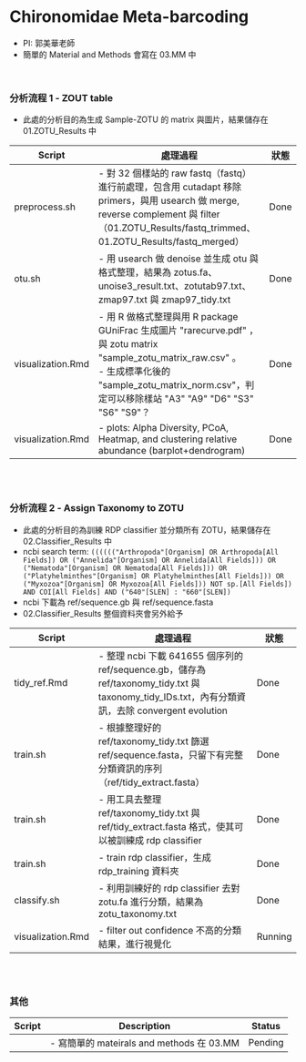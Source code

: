 # Chironomidae Meta-barcoding
- PI: 郭美華老師
- 簡單的 Material and Methods 會寫在 03.MM 中

<br>


### 分析流程 1 - ZOUT table

- 此處的分析目的為生成 Sample-ZOTU 的 matrix 與圖片，結果儲存在 01.ZOTU_Results 中

| Script      | 處理過程                      | 狀態 |
|------------|----------------------------------|-----|
| preprocess.sh | - 對 32 個樣站的 raw fastq（fastq）進行前處理，包含用 cutadapt 移除 primers，與用 usearch 做 merge, reverse complement 與 filter （01.ZOTU_Results/fastq_trimmed、01.ZOTU_Results/fastq_merged）   |  Done  |
| otu.sh | - 用 usearch 做 denoise 並生成 otu 與格式整理，結果為 zotus.fa、unoise3_result.txt、zotutab97.txt、zmap97.txt 與 zmap97_tidy.txt | Done |
| visualization.Rmd | - 用 R 做格式整理與用 R package GUniFrac 生成圖片 "rarecurve.pdf" ，與 zotu matrix "sample_zotu_matrix_raw.csv" 。 <br> - 生成標準化後的 "sample_zotu_matrix_norm.csv"，判定可以移除樣站 "A3" "A9" "D6" "S3" "S6" "S9"？ | Done |
| visualization.Rmd | - plots: Alpha Diversity, PCoA, Heatmap, and clustering relative abundance (barplot+dendrogram)  | Done  |

<br>
<br>

### 分析流程 2 - Assign Taxonomy to ZOTU

- 此處的分析目的為訓練 RDP classifier 並分類所有 ZOTU，結果儲存在 02.Classifier_Results 中
- ncbi search term: `(((((("Arthropoda"[Organism] OR Arthropoda[All Fields]) OR ("Annelida"[Organism] OR Annelida[All Fields])) OR ("Nematoda"[Organism] OR Nematoda[All Fields])) OR ("Platyhelminthes"[Organism] OR Platyhelminthes[All Fields])) OR ("Myxozoa"[Organism] OR Myxozoa[All Fields])) NOT sp.[All Fields]) AND COI[All Fields] AND ("640"[SLEN] : "660"[SLEN])`
- ncbi 下載為 ref/sequence.gb 與 ref/sequence.fasta
- 02.Classifier_Results 整個資料夾會另外給予

| Script      | 處理過程                      | 狀態 |
|------------|----------------------------------|-----|
| tidy_ref.Rmd | - 整理 ncbi 下載 641655 個序列的 ref/sequence.gb，儲存為 ref/taxonomy_tidy.txt 與 taxonomy_tidy_IDs.txt，內有分類資訊，去除 convergent evolution |  Done  |
| train.sh  | - 根據整理好的 ref/taxonomy_tidy.txt 篩選 ref/sequence.fasta，只留下有完整分類資訊的序列 （ref/tidy_extract.fasta） |  Done  |
| train.sh  | - 用工具去整理 ref/taxonomy_tidy.txt 與 ref/tidy_extract.fasta 格式，使其可以被訓練成 rdp classifier |  Done  |
| train.sh  | - train rdp classifier，生成 rdp_training 資料夾 |  Done  |
| classify.sh  | - 利用訓練好的 rdp classifier 去對 zotu.fa 進行分類，結果為 zotu_taxonomy.txt  |  Done  |
| visualization.Rmd  | - filter out confidence 不高的分類結果，進行視覺化  |  Running  |

<br>
<br>


### 其他

| Script      | Description                      | Status |
|------------|----------------------------------|---------|
|  | - 寫簡單的 mateirals and methods 在 03.MM | Pending |

